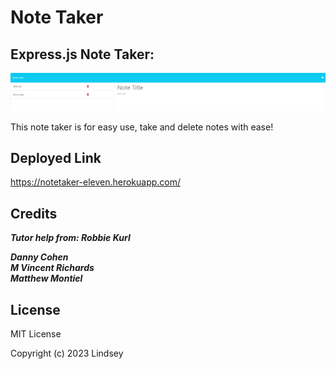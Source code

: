 # Note Taker

## Express.js Note Taker:

![alt text](/public/assets/images/notes.png)

This note taker is for easy use, take and delete notes with ease! 
## Deployed Link
https://notetaker-eleven.herokuapp.com/
## Credits

***Tutor help from: Robbie Kurl***<br>

***Danny Cohen***<br>
***M Vincent Richards***<br>
***Matthew Montiel***<br>

## License

MIT License

Copyright (c) 2023 Lindsey